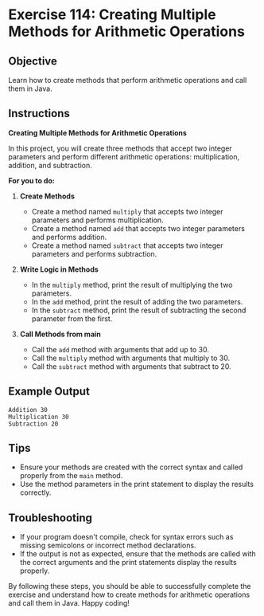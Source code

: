 # Exercise 114: Creating Multiple Methods for Arithmetic Operations

## Objective
Learn how to create methods that perform arithmetic operations and call them in Java.

## Instructions

**Creating Multiple Methods for Arithmetic Operations**

In this project, you will create three methods that accept two integer parameters and perform different arithmetic operations: multiplication, addition, and subtraction.

**For you to do:**

1. **Create Methods**
    - Create a method named `multiply` that accepts two integer parameters and performs multiplication.
    - Create a method named `add` that accepts two integer parameters and performs addition.
    - Create a method named `subtract` that accepts two integer parameters and performs subtraction.

2. **Write Logic in Methods**
    - In the `multiply` method, print the result of multiplying the two parameters.
    - In the `add` method, print the result of adding the two parameters.
    - In the `subtract` method, print the result of subtracting the second parameter from the first.

3. **Call Methods from main**
    - Call the `add` method with arguments that add up to 30.
    - Call the `multiply` method with arguments that multiply to 30.
    - Call the `subtract` method with arguments that subtract to 20.

## Example Output
```
Addition 30
Multiplication 30
Subtraction 20
```

## Tips
- Ensure your methods are created with the correct syntax and called properly from the `main` method.
- Use the method parameters in the print statement to display the results correctly.

## Troubleshooting
- If your program doesn't compile, check for syntax errors such as missing semicolons or incorrect method declarations.
- If the output is not as expected, ensure that the methods are called with the correct arguments and the print statements display the results properly.

By following these steps, you should be able to successfully complete the exercise and understand how to create methods for arithmetic operations and call them in Java. Happy coding!
